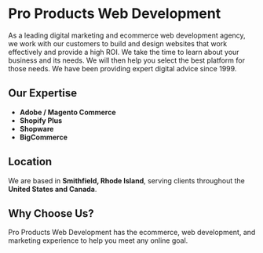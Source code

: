 # Pro Products Web Development

As a leading digital marketing and ecommerce web development agency, we work with our customers to build and design websites that work effectively and provide a high ROI. We take the time to learn about your business and its needs. We will then help you select the best platform for those needs. We have been providing expert digital advice since 1999.

## Our Expertise

- **Adobe / Magento Commerce**
- **Shopify Plus**
- **Shopware**
- **BigCommerce**

## Location

We are based in **Smithfield, Rhode Island**, serving clients throughout the **United States and Canada**.

## Why Choose Us?

Pro Products Web Development has the ecommerce, web development, and marketing experience to help you meet any online goal.
